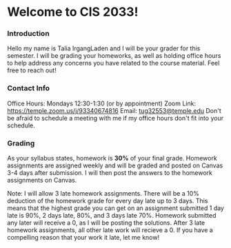 # Welcome to CIS 2033!
### Introduction
 Hello my name is Talia IrgangLaden and I will be your grader for this semester. I will be grading your homeworks, as well as holding office hours to help address any concerns you have related to the course material. Feel free to reach out!
 
 ### Contact Info
 Office Hours: Mondays 12:30-1:30 (or by appointment)
 Zoom Link:  https://temple.zoom.us/j/93340674816
 Email: tug32553@temple.edu
 Don't be afraid to schedule a meeting with me if my office hours don't fit into your schedule.
 
 ### Grading
 As your syllabus states, homework is **30%** of your final grade. Homework assignments are assigned weekly and will be graded and posted on Canvas 3-4 days after submission. I will then post the answers to the homework assignments on Canvas.

Note: I will allow 3 late homework assignments. There will be a 10% deduction of the homework grade for every day late up to 3 days. This means that the highest grade you can get on an assignment submitted 1 day late is 90%, 2 days late, 80%, and 3 days late 70%. Homework submitted any later will receive a 0, as I will be posting the solutions. After 3 late homework assignments, all other late work will recieve a 0. If you have a compelling reason that your work it late, let me know!

